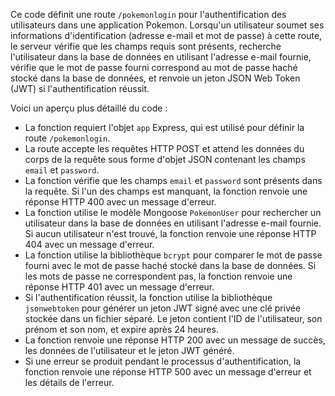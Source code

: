 Ce code définit une route `/pokemonlogin` pour l'authentification des utilisateurs dans une application Pokemon. Lorsqu'un utilisateur soumet ses informations d'identification (adresse e-mail et mot de passe) à cette route, le serveur vérifie que les champs requis sont présents, recherche l'utilisateur dans la base de données en utilisant l'adresse e-mail fournie, vérifie que le mot de passe fourni correspond au mot de passe haché stocké dans la base de données, et renvoie un jeton JSON Web Token (JWT) si l'authentification réussit.

Voici un aperçu plus détaillé du code :

* La fonction requiert l'objet `app` Express, qui est utilisé pour définir la route `/pokemonlogin`.
* La route accepte les requêtes HTTP POST et attend les données du corps de la requête sous forme d'objet JSON contenant les champs `email` et `password`.
* La fonction vérifie que les champs `email` et `password` sont présents dans la requête. Si l'un des champs est manquant, la fonction renvoie une réponse HTTP 400 avec un message d'erreur.
* La fonction utilise le modèle Mongoose `PokemonUser` pour rechercher un utilisateur dans la base de données en utilisant l'adresse e-mail fournie. Si aucun utilisateur n'est trouvé, la fonction renvoie une réponse HTTP 404 avec un message d'erreur.
* La fonction utilise la bibliothèque `bcrypt` pour comparer le mot de passe fourni avec le mot de passe haché stocké dans la base de données. Si les mots de passe ne correspondent pas, la fonction renvoie une réponse HTTP 401 avec un message d'erreur.
* Si l'authentification réussit, la fonction utilise la bibliothèque `jsonwebtoken` pour générer un jeton JWT signé avec une clé privée stockée dans un fichier séparé. Le jeton contient l'ID de l'utilisateur, son prénom et son nom, et expire après 24 heures.
* La fonction renvoie une réponse HTTP 200 avec un message de succès, les données de l'utilisateur et le jeton JWT généré.
* Si une erreur se produit pendant le processus d'authentification, la fonction renvoie une réponse HTTP 500 avec un message d'erreur et les détails de l'erreur.